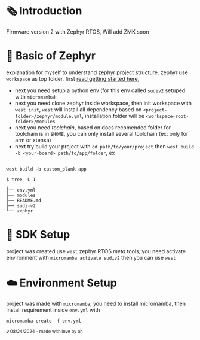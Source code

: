 # 🗞️ Introduction

Firmware version 2 with Zephyr RTOS, Will add ZMK soon

# 🧃 Basic of Zephyr 

explanation for myself to understand zephyr project structure. 
zephyr use `workspace` as top folder, first [read getting started here](https://docs.zephyrproject.org/latest/develop/getting_started/index.html),
- next you need setup a python env (for this env called `sudiv2` setuped with `micromamba`)
- next you need clone zephyr inside workspace, then init workspace with `west init`, `west` will install all dependency based on `<project-folder>/zephyr/module.yml`, installation folder will be `<workspace-root-folder>/modules`
- next you need _toolchain_, based on docs recomended folder for toolchain is in `$HOME`, you can only install several toolchain (ex: only for arm or xtensa)
- next try build your project with `cd path/to/your/project` then `west build -b <your-board> path/to/app/folder`, ex 
```shell

west build -b custom_plank app

```
```shell
$ tree -L 1
.
├── env.yml
├── modules
├── README.md
├── sudi-v2
└── zephyr
```

# 🧱 SDK Setup 

project was created use `west` zephyr RTOS _meta_ tools, 
you need activate environment with `micromamba activate sudiv2`
then you can use `west`

# ☁️ Environment Setup 

project was made with `micromamba`, you need to install micromamba, 
then install requirement inside `env.yml` with 
```shell
micromamba create -f env.yml
```


<sup>💕 08/24/2024 - made with love by ah </sup>
